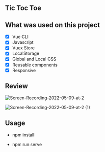 ## Tic Toc Toe 

## What was used on this project 
- [x] Vue CLI 
- [x] Javascript
- [x] Vuex Store
- [x] LocalStorage 
- [x] Global and Local CSS
- [x] Reusable components
- [x] Responsive

## Review 

![Screen-Recording-2022-05-09-at-2](https://user-images.githubusercontent.com/60064602/167522680-32774e12-ef1e-4b1b-885c-685910902fea.gif)


![Screen-Recording-2022-05-09-at-2 (1)](https://user-images.githubusercontent.com/60064602/167522781-43112869-dd88-476b-bda2-99479f5d0736.gif)

## Usage 

- npm install 

- npm run serve
